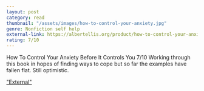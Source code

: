 ```yaml
---
layout: post
category: read
thumbnail: "/assets/images/how-to-control-your-anxiety.jpg"
genre: Nonfiction self help
external-link: https://albertellis.org/product/how-to-control-your-anxiety-before-it-controls-you/
rating: 7/10
---
```

How To Control Your Anxiety Before It Controls You
7/10
Working through this book in hopes of finding ways to cope but so far the examples have fallen flat. Still optimistic.

["External"](https://albertellis.org/product/how-to-control-your-anxiety-before-it-controls-you/)